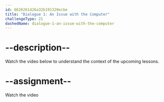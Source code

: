 ```yaml
---
id: 6626261426a32b191320ecbe
title: "Dialogue 1: An Issue with the Computer"
challengeType: 21
dashedName: dialogue-1-an-issue-with-the-computer
---
```


# --description--

Watch the video below to understand the context of the upcoming lessons.

# --assignment--

Watch the video

